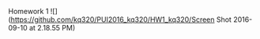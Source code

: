 Homework 1
![](https://github.com/kq320/PUI2016_kq320/HW1_kq320/Screen Shot 2016-09-10 at 2.18.55 PM)

